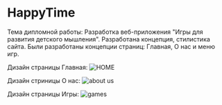# HappyTime
Тема дипломной работы: Разработка веб-приложения "Игры для развития детского мышления".
Разработана концепция, стилистика сайта. 
Были разработаны концепции страниц: Главная, О нас и меню игр.



Дизайн страницы Главная:
![HOME](https://github.com/user-attachments/assets/41d55101-d848-4b08-bc35-c4a732a9537c)



Дизайн стриницы О нас:
![about us](https://github.com/user-attachments/assets/c2e6badc-6b01-4200-9835-9a2192ac10bd)



Дизайн страницы Игры:
![games](https://github.com/user-attachments/assets/a8efa772-c094-4c70-9fbb-e55f7b43218f)
